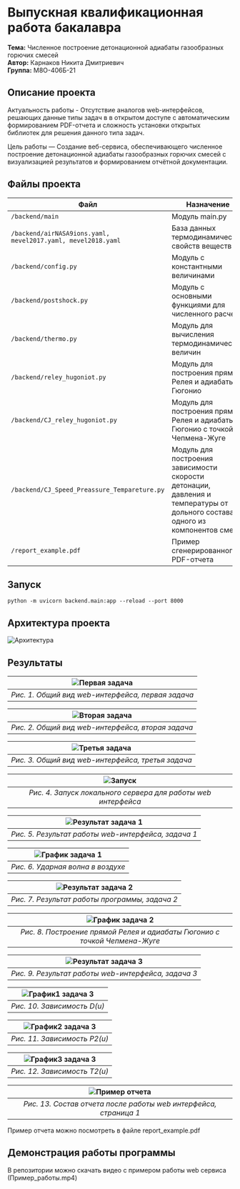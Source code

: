 # Выпускная квалификационная работа бакалавра

**Тема:** Численное построение детонационной адиабаты газообразных горючих смесей  
**Автор:** Карнаков Никита Дмитриевич                                           
 **Группа:** М8О-406Б-21


## Описание проекта  

Актуальность работы - Отсутствие аналогов web-интерфейсов, решающих данные типы задач в в открытом доступе с автоматическим формированием PDF-отчета и сложность установки открытых библиотек для решения данного типа задач.

Цель работы — Создание веб-сервиса, обеспечивающего численное построение детонационной адиабаты газообразных горючих смесей с визуализацией результатов и формированием отчётной документации. 

## Файлы проекта  
| Файл                  | Назначение                                                                 |
|-----------------------|---------------------------------------------------------------------------|
| `/backend/main`          | Модуль main.py         |
| `/backend/airNASA9ions.yaml, mevel2017.yaml, mevel2018.yaml`        | База данных термодинамических свойств веществ                              |
| `/backend/config.py`    | Модуль с константными величинами  |
| `/backend/postshock.py`         | Модуль с основными функциями для численного расчета                         |
| `/backend/thermo.py`         | Модуль для вычисления термодинамических величин                        |
| `/backend/reley_hugoniot.py`         | Модуль для построения прямой Релея и адиабаты Гюгонио                         |
| `/backend/CJ_reley_hugoniot.py`         | Модуль для построения прямой Релея и адиабаты Гюгонио с точкой Чепмена-Жуге                        |
| `/backend/CJ_Speed_Preassure_Tempareture.py`         | Модуль для построения зависимости скорости детонации, давления и температуры от дольного состава одного из компонентов смес                        |
| `/report_example.pdf`         | Пример сгенерированного PDF-отчета                         |

## Запуск

```python -m uvicorn backend.main:app --reload --port 8000```

## Архитектура проекта

![Архитектура](images/Архитектура.png) 

## Результаты

| ![Первая задача](images/final1.png) |
|:-----------------------------------:|
| *Рис. 1. Общий вид web-интерфейса, первая задача* |

| ![Вторая задача](images/final2.png) |
|:-----------------------------------:|
| *Рис. 2. Общий вид web-интерфейса, вторая задача* |

| ![Третья задача](images/final3.png) |
|:-----------------------------------:|
| *Рис. 3. Общий вид web-интерфейса, третья задача* |

| ![Запуск](images/final4.png) |
|:-----------------------------------:|
| *Рис. 4. Запуск локального сервера для работы web интерфейса* |

| ![Результат задача 1](images/final5.png) |
|:-----------------------------------:|
| *Рис. 5. Результат работы web-интерфейса, задача 1* |

| ![График задача 1](images/final6.png) |
|:-----------------------------------:|
| *Рис. 6. Ударная волна в воздухе* |

| ![Результат задача 2](images/final7.png) |
|:-----------------------------------:|
| *Рис. 7. Результат работы программы, задача 2* |

| ![График задача 2](images/final8.png) |
|:-----------------------------------:|
| *Рис. 8. Построение прямой Релея и адиабаты Гюгонио с точкой Чепмена-Жуге* |

| ![Результат задача 3](images/final9.png) |
|:-----------------------------------:|
| *Рис. 9. Результат работы web-интерфейса, задача 3* |

| ![График1 задача 3](images/final10.png) |
|:-----------------------------------:|
| *Рис. 10. Зависимость D(u)* |

| ![График2 задача 3](images/final11.png) |
|:-----------------------------------:|
| *Рис. 11. Зависимость P2(u)* |

| ![График3 задача 3](images/final12.png) |
|:-----------------------------------:|
| *Рис. 12. Зависимость T2(u)* |

| ![Пример отчета](images/final13.png) |
|:-----------------------------------:|
| *Рис. 13. Состав отчета после работы web интерфейса, страница 1* |

Пример отчета можно посмотреть в файле report_example.pdf

## Демонстрация работы программы

В репозитории можно скачать видео с примером работы web сервиса (Пример_работы.mp4)



